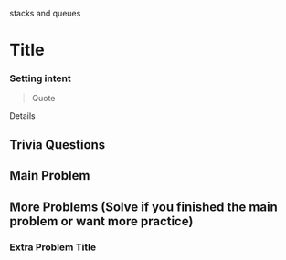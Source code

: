 stacks and queues

# Title

### Setting intent

> Quote

Details

## Trivia Questions

## Main Problem

## More Problems (Solve if you finished the main problem or want more practice)

### Extra Problem Title
